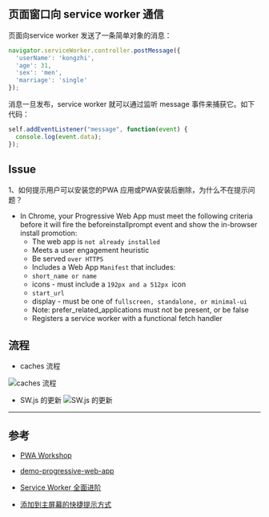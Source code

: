


## 页面窗口向 service worker 通信

 页面向service worker 发送了一条简单对象的消息：
```javascript
navigator.serviceWorker.controller.postMessage({
  'userName': 'kongzhi',
  'age': 31,
  'sex': 'men',
  'marriage': 'single'
});
```

消息一旦发布，service worker 就可以通过监听 message 事件来捕获它。如下代码：
```javascript
self.addEventListener("message", function(event) {
  console.log(event.data);
});
```


## Issue

1、如何提示用户可以安装您的PWA 应用或PWA安装后删除，为什么不在提示问题？

- In Chrome, your Progressive Web App must meet the following criteria before it will fire the beforeinstallprompt event and show the in-browser install promotion:
    - The web app is `not already installed`
    - Meets a user engagement heuristic
    - Be served `over HTTPS`
    - Includes a Web App `Manifest` that includes:
    - `short_name or name`
    - icons - must include a `192px and a 512px `icon
    - `start_url`
    - display - must be one of `fullscreen, standalone, or minimal-ui`
    - Note: prefer_related_applications must not be present, or be false
    - Registers a service worker with a functional fetch handler


## 流程

- caches 流程

![caches 流程](http://static.zybuluo.com/jimmythr/4l1l6ak04w6ns971hadwn1ci/%E5%B1%8F%E5%B9%95%E5%BF%AB%E7%85%A7%202016-12-18%2011.04.14.png)



- SW.js 的更新
![SW.js 的更新](http://static.zybuluo.com/jimmythr/yrc93yy5ygxmekeoypgtjyqw/image_1baf37lcr1ho41vj91jb01fdu1in9.png)


----
## 参考

- [PWA Workshop](https://pwa-workshop.js.org/2-service-worker/#service-worker-life-cycle)

- [demo-progressive-web-app](https://github.com/gokulkrishh/demo-progressive-web-app)

- [Service Worker 全面进阶](https://www.villainhr.com/page/2017/01/08/Service%20Worker%20%E5%85%A8%E9%9D%A2%E8%BF%9B%E9%98%B6)

- [添加到主屏幕的快捷提示方式](https://developer.mozilla.org/zh-CN/docs/Web/Progressive_web_apps/%E6%B7%BB%E5%8A%A0%E5%88%B0%E4%B8%BB%E5%B1%8F%E5%B9%95)
   
























